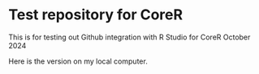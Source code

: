# Test repository for CoreR

This is for testing out Github integration with R Studio for CoreR October 2024

Here is the version on my local computer.